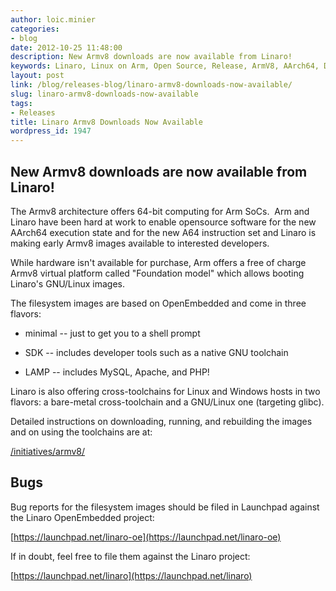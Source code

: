 ```yaml
---
author: loic.minier
categories:
- blog
date: 2012-10-25 11:48:00
description: New Armv8 downloads are now available from Linaro!
keywords: Linaro, Linux on Arm, Open Source, Release, ArmV8, AArch64, Downloads,  Arm
layout: post
link: /blog/releases-blog/linaro-armv8-downloads-now-available/
slug: linaro-armv8-downloads-now-available
tags:
- Releases
title: Linaro Armv8 Downloads Now Available
wordpress_id: 1947
---
```


## New Armv8 downloads are now available from Linaro!

The Armv8 architecture offers 64-bit computing for Arm SoCs.  Arm and Linaro have been hard at work to enable opensource software for the new AArch64 execution state and for the new A64 instruction set and Linaro is making early Armv8 images available to interested developers.

While hardware isn't available for purchase, Arm offers a free of charge Armv8 virtual platform called "Foundation model" which allows booting Linaro's GNU/Linux images.

The filesystem images are based on OpenEmbedded and come in three flavors:

  * minimal -- just to get you to a shell prompt

  * SDK -- includes developer tools such as a native GNU toolchain

  * LAMP -- includes MySQL, Apache, and PHP!

Linaro is also offering cross-toolchains for Linux and Windows hosts in two flavors: a bare-metal cross-toolchain and a GNU/Linux one (targeting glibc).

Detailed instructions on downloading, running, and rebuilding the images and on using the toolchains are at:

[/initiatives/armv8/](/engineering/projects/)

## Bugs

Bug reports for the filesystem images should be filed in Launchpad against the Linaro OpenEmbedded project:

[https://launchpad.net/linaro-oe](https://launchpad.net/linaro-oe)

If in doubt, feel free to file them against the Linaro project:

[https://launchpad.net/linaro](https://launchpad.net/linaro)